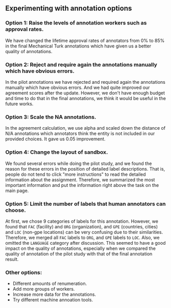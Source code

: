 ## Experimenting with annotation options

### Option 1: Raise the levels of annotation workers such as approval rates.
We have changed the lifetime approval rates of annotators from 0% to 85% in the final Mechanical Turk annotations which have given us a better quality of annotations.

### Option 2: Reject and require again the annotations manually which have obvious errors.
In the pilot annotations we have rejected and required again the annotations manually which have obvious errors. And we had quite improved our agreement scores after the update. However, we don't have enough budget and time to do that in the final annotations, we think it would be useful in the future works.

### Option 3: Scale the NA annotations.
In the agreement calculation, we use alpha and scaled down the distance of N/A annotations which annotators think the entity is not included in our provided choices. It gave us 0.05 improvement.

### Option 4: Change the layout of sandbox.
We found several errors while doing the pilot study, and we found the reason for these errors in the position of detailed label descriptions. That is, people do not tend to click "more instructions" to read the detailed information about the assignment. Therefore, we summarized the most important information and put the information right above the task on the main page.

### Option 5: Limit the number of labels that human annotators can choose.
At first, we chose 9 categories of labels for this annotation. However, we found that `FAC` (facility) and `ORG` (organization), and `GPE` (countries, cities) and `LOC` (non-gpe locations) can be very confusing due to their similarities. Therefore, we merged all `FAC` labels to `ORG`, and `GPE` labels to `LOC`. Also, we omitted the `LANGUAGE` category after discussion. This seemed to have a good impact on the quality of annotations, especially when we compared the quality of annotation of the pilot study with that of the final annotation result.


### Other options:
- Different amounts of renumeration.
- Add more groups of workers.
- Increase more data for the annotations.
- Try different machine annoation tools.
